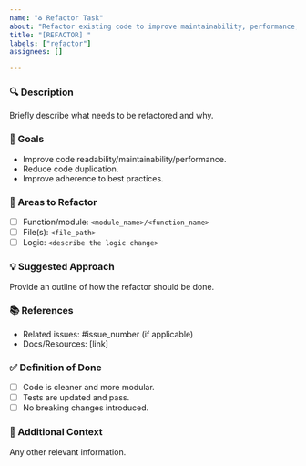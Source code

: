 ```yaml
---
name: "♻️ Refactor Task"
about: "Refactor existing code to improve maintainability, performance, or readability."
title: "[REFACTOR] "
labels: ["refactor"]
assignees: []

---
```


### 🔍 Description
Briefly describe what needs to be refactored and why.

### 🎯 Goals
- Improve code readability/maintainability/performance.
- Reduce code duplication.
- Improve adherence to best practices.

### 📌 Areas to Refactor
- [ ] Function/module: `<module_name>/<function_name>`
- [ ] File(s): `<file_path>`
- [ ] Logic: `<describe the logic change>`

### 💡 Suggested Approach
Provide an outline of how the refactor should be done.

### 📚 References
- Related issues: #issue_number (if applicable)
- Docs/Resources: [link]

### ✅ Definition of Done
- [ ] Code is cleaner and more modular.
- [ ] Tests are updated and pass.
- [ ] No breaking changes introduced.

### 🔄 Additional Context
Any other relevant information.